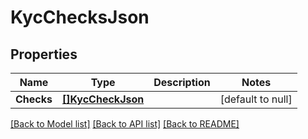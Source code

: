 # KycChecksJson

## Properties
Name | Type | Description | Notes
------------ | ------------- | ------------- | -------------
**Checks** | [**[]KycCheckJson**](KycCheckJSON.md) |  | [default to null]

[[Back to Model list]](../README.md#documentation-for-models) [[Back to API list]](../README.md#documentation-for-api-endpoints) [[Back to README]](../README.md)


